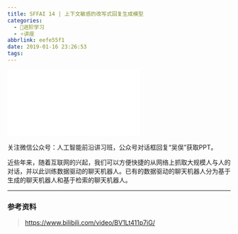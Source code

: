 ```yaml
---
title: SFFAI 14 | 上下文敏感的改写式回复生成模型
categories:
  - 🌙进阶学习
  - ⭐讲座
abbrlink: eefe55f1
date: 2019-01-16 23:26:53
tags:
---
```


<iframe src="//player.bilibili.com/player.html?aid=40889069&bvid=BV1Lt411p7iG&cid=71821758&p=1" scrolling="no" border="0" frameborder="no" framespacing="0" allowfullscreen="true"> </iframe>

关注微信公众号：人工智能前沿讲习班，公众号对话框回复“吴俣”获取PPT。

近些年来，随着互联网的兴起，我们可以方便快捷的从网络上抓取大规模人与人的对话，并以此训练数据驱动的聊天机器人。已有的数据驱动的聊天机器人分为基于生成的聊天机器人和基于检索的聊天机器人。

<!--more-->

***

### 参考资料

> <https://www.bilibili.com/video/BV1Lt411p7iG/>
